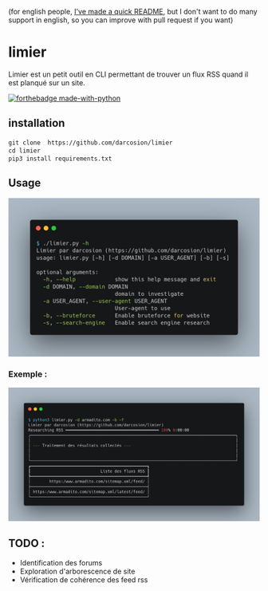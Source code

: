 (for english people, [I've made a quick README](/README.en.md), but I don't want to do many support in english, so you can improve with pull request if you want)

# limier
Limier est un petit outil en CLI permettant de trouver un flux RSS quand il est planqué sur un site.

[![forthebadge made-with-python](http://ForTheBadge.com/images/badges/made-with-python.svg)](https://www.python.org/)

## installation

```
git clone  https://github.com/darcosion/limier
cd limier 
pip3 install requirements.txt
```

## Usage

![example help image](limierhelp.png)

### Exemple : 

![Example image](limier.png)

## TODO : 
 - Identification des forums
 - Exploration d'arborescence de site
 - Vérification de cohérence des feed rss
